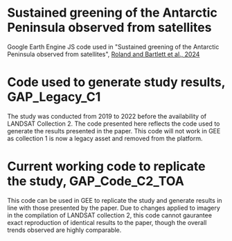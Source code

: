 # Sustained greening of the Antarctic Peninsula observed from satellites 
Google Earth Engine JS code used in "Sustained greening of the Antarctic Peninsula observed from satellites", [Roland and Bartlett et al., 2024](https://rdcu.be/dV0dc)

# Code used to generate study results, GAP_Legacy_C1
The study was conducted from 2019 to 2022 before the availability of LANDSAT Collection 2. The code presented here reflects the code used to generate the results presented in the paper. This code will not work in GEE as collection 1 is now a legacy asset and removed from the platform. 

# Current working code to replicate the study, GAP_Code_C2_TOA
This code can be used in GEE to replicate the study and generate results in line with those presented by the paper. Due to changes applied to imagery in the compilation of LANDSAT collection 2, this code cannot gaurantee exact reproduction of identical results to the paper, though the overall trends observed are highly comparable.
